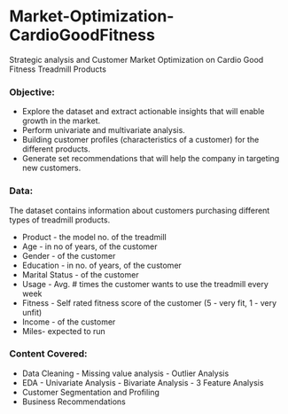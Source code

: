 # Market-Optimization-CardioGoodFitness
Strategic analysis and Customer Market Optimization on Cardio Good Fitness Treadmill Products

### Objective:

* Explore the dataset and extract actionable insights that will enable growth in the market.
* Perform univariate and multivariate analysis.
* Building customer profiles (characteristics of a customer) for the different products.
* Generate set recommendations that will help the company in targeting new customers.


### Data:
The dataset contains information about customers purchasing different types of treadmill products.
* Product - the model no. of the treadmill
* Age - in no of years, of the customer
* Gender - of the customer
* Education - in no. of years, of the customer
* Marital Status - of the customer
* Usage - Avg. # times the customer wants to use the treadmill every week
* Fitness - Self rated fitness score of the customer (5 - very fit, 1 - very unfit)
* Income - of the customer
* Miles- expected to run

### Content Covered:
* Data Cleaning
      - Missing value analysis
      - Outlier Analysis
* EDA
      - Univariate Analysis
      - Bivariate Analysis
      - 3 Feature Analysis
* Customer Segmentation and Profiling
* Business Recommendations

